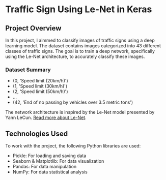 # Traffic Sign Using Le-Net in Keras

## Project Overview

In this project, I aimmed to classify images of traffic signs using a deep learning model. The dataset contains images categorized into 43 different classes of traffic signs. The goal is to train a deep network, specifically using the Le-Net architecture, to accurately classify these images.

### Dataset Summary

- (0, 'Speed limit (20km/h)') 
- (1, 'Speed limit (30km/h)')
- (2, 'Speed limit (50km/h)')
- ...
- (42, 'End of no passing by vehicles over 3.5 metric tons')

The network architecture is inspired by the Le-Net model presented by Yann LeCun. [Read more about Le-Net](http://yann.lecun.com/exdb/publis/pdf/lecun-01a.pdf).

## Technologies Used

To work with the project, the following Python libraries are used:

- Pickle: For loading and saving data
- Seaborn & Matplotlib: For data visualization
- Pandas: For data manipulation
- NumPy: For data statistical analysis

